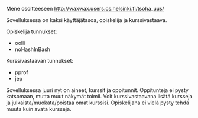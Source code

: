 Mene osoitteeseen http://waxwax.users.cs.helsinki.fi/tsoha_uus/

Sovelluksessa on kaksi käyttäjätasoa, opiskelija ja kurssivastaava.

Opiskelija tunnukset:
* oolli
* noHashInBash

Kurssivastaavan tunnukset:
* pprof
* jep

Sovelluksessa juuri nyt on aineet, kurssit ja oppitunnit. Oppitunteja ei pysty katsomaan, mutta muut näkymät toimii. Voit kurssivastaavana lisätä kursseja ja julkaista/muokata/poistaa omat kurssisi. Opiskelijana ei vielä pysty tehdä muuta kuin avata kursseja.
